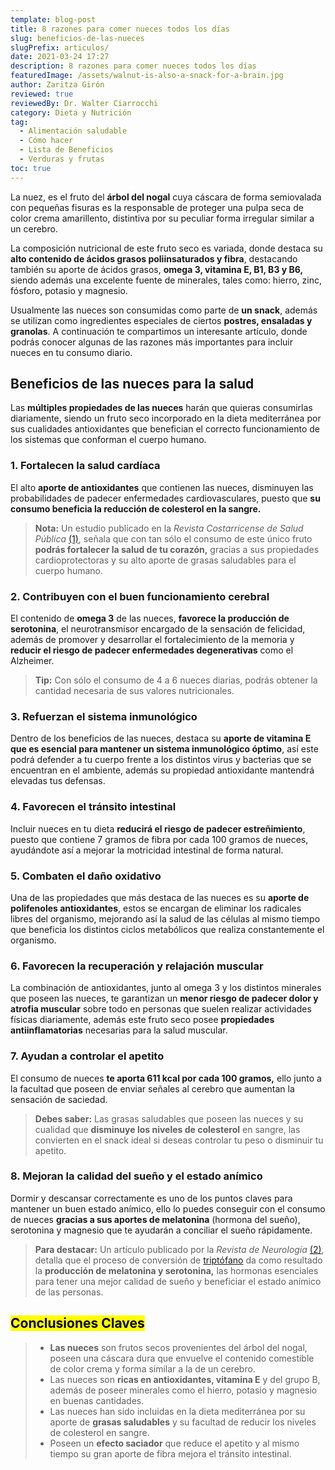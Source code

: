 ```yaml
---
template: blog-post
title: 8 razones para comer nueces todos los días
slug: beneficios-de-las-nueces
slugPrefix: articulos/
date: 2021-03-24 17:27
description: 8 razones para comer nueces todos los días
featuredImage: /assets/walnut-is-also-a-snack-for-a-brain.jpg
author: Zaritza Girón
reviewed: true
reviewedBy: Dr. Walter Ciarrocchi
category: Dieta y Nutrición
tag:
  - Alimentación saludable
  - Cómo hacer
  - Lista de Beneficios
  - Verduras y frutas
toc: true
---
```

<!--StartFragment-->

La nuez, es el fruto del **árbol del nogal** cuya cáscara de forma semiovalada con pequeñas fisuras es la responsable de proteger una pulpa seca de color crema amarillento, distintiva por su peculiar forma irregular similar a un cerebro.

La composición nutricional de este fruto seco es variada, donde destaca su **alto contenido de ácidos grasos poliinsaturados y fibra**, destacando también su aporte de ácidos grasos, **omega 3, vitamina E, B1, B3 y B6,** siendo además una excelente fuente de minerales, tales como: hierro, zinc, fósforo, potasio y magnesio.

Usualmente las nueces son consumidas como parte de **un snack**, además se utilizan como ingredientes especiales de ciertos **postres, ensaladas y granolas**. A continuación te compartimos un interesante artículo, donde podrás conocer algunas de las razones más importantes para incluir nueces en tu consumo diario.

## Beneficios de las nueces para la salud

Las **múltiples propiedades de las nueces** harán que quieras consumirlas diariamente, siendo un fruto seco incorporado en la dieta mediterránea por sus cualidades antioxidantes que benefician el correcto funcionamiento de los sistemas que conforman el cuerpo humano.

### 1. Fortalecen la salud cardíaca

El alto **aporte de antioxidantes** que contienen las nueces, disminuyen las probabilidades de padecer enfermedades cardiovasculares, puesto que **su consumo beneficia la reducción de colesterol en la sangre.**

> **Nota:** Un estudio publicado en la *Revista Costarricense de Salud Pública* [(1)](https://www.scielo.sa.cr/pdf/rcsp/v21n2/art08v21n2.pdf), señala que con tan sólo el consumo de este único fruto **podrás fortalecer la salud de tu corazón,** gracias a sus propiedades cardioprotectoras y su alto aporte de grasas saludables para el cuerpo humano.

### 2. Contribuyen con el buen funcionamiento cerebral

El contenido de **omega 3** de las nueces, **favorece la producción de serotonina**, el neurotransmisor encargado de la sensación de felicidad, además de promover y desarrollar el fortalecimiento de la memoria y **reducir el riesgo de padecer enfermedades degenerativas** como el Alzheimer.

> **Tip:** Con sólo el consumo de 4 a 6 nueces diarias, podrás obtener la cantidad necesaria de sus valores nutricionales.

### 3. Refuerzan el sistema inmunológico

Dentro de los beneficios de las nueces, destaca su **aporte de vitamina E que es esencial para mantener un sistema inmunológico óptimo**, así este podrá defender a tu cuerpo frente a los distintos virus y bacterias que se encuentran en el ambiente, además su propiedad antioxidante mantendrá elevadas tus defensas.

### 4. Favorecen el tránsito intestinal

Incluir nueces en tu dieta **reducirá el riesgo de padecer estreñimiento**, puesto que contiene 7 gramos de fibra por cada 100 gramos de nueces, ayudándote así a mejorar la motricidad intestinal de forma natural.

### 5. Combaten el daño oxidativo

Una de las propiedades que más destaca de las nueces es su **aporte de polifenoles antioxidantes**, estos se encargan de eliminar los radicales libres del organismo, mejorando así la salud de las células al mismo tiempo que beneficia los distintos ciclos metabólicos que realiza constantemente el organismo.

### 6. Favorecen la recuperación y relajación muscular

La combinación de antioxidantes, junto al omega 3 y los distintos minerales que poseen las nueces, te garantizan un **menor riesgo de padecer dolor y atrofia muscular** sobre todo en personas que suelen realizar actividades físicas diariamente, además este fruto seco posee **propiedades antiinflamatorias** necesarias para la salud muscular.

### 7. Ayudan a controlar el apetito

El consumo de nueces **te aporta 611 kcal por cada 100 gramos,** ello junto a la facultad que poseen de enviar señales al cerebro que aumentan la sensación de saciedad.

> **Debes saber:** Las grasas saludables que poseen las nueces y su cualidad que **disminuye los niveles de colesterol** en sangre, las convierten en el snack ideal si deseas controlar tu peso o disminuir tu apetito.

### 8. Mejoran la calidad del sueño y el estado anímico

Dormir y descansar correctamente es uno de los puntos claves para mantener un buen estado anímico, ello lo puedes conseguir con el consumo de nueces **gracias a sus aportes de melatonina** (hormona del sueño), serotonina y magnesio que te ayudarán a conciliar el sueño rápidamente.

> **Para destacar:** Un artículo publicado por la *Revista de Neurología* [(2)](https://ses.org.es/wp-content/uploads/2016/12/rev-neurologia2016.pdf), detalla que el proceso de conversión de [triptófano](https://tuinfosalud.com/articulos/triptofano) da como resultado la **producción de melatonina y serotonina,** las hormonas esenciales para tener una mejor calidad de sueño y beneficiar el estado anímico de las personas.

## <mark>Conclusiones Claves</mark>

> * **Las nueces** son frutos secos provenientes del árbol del nogal, poseen una cáscara dura que envuelve el contenido comestible de color crema y forma similar a la de un cerebro.
> * Las nueces son **ricas en antioxidantes, vitamina E** y del grupo B, además de poseer minerales como el hierro, potasio y magnesio en buenas cantidades.
> * Las nueces han sido incluidas en la dieta mediterránea por su aporte de **grasas saludables** y su facultad de reducir los niveles de colesterol en sangre.
> * Poseen un **efecto saciador** que reduce el apetito y al mismo tiempo su gran aporte de fibra mejora el tránsito intestinal.

<!--EndFragment-->